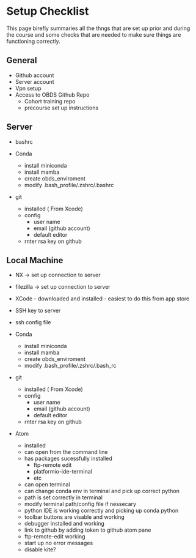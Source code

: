# Setup Checklist 

This page birefly summaries all the thngs that are set up prior and during the course and some checks that are needed to make sure things are functioning correctly. 

## General 

- Github account
- Server account 
- Vpn setup
- Access to OBDS Github Repo
  - Cohort training repo 
  - precourse set up instructions 


## Server


- bashrc

- Conda 
  - install miniconda
  - install mamba
  - create obds_enviroment
  - modify .bash_profile/.zshrc/.bashrc

- git 
  - installed ( From Xcode)
  - config
    - user name
    - email (github account)
    - default editor
  - rnter rsa key on github 


## Local Machine

- NX -> set up connection to server
- filezilla -> set up connection to server
- XCode - downloaded and installed - easiest to do this from app store

- SSH key to server
- ssh config file 

- Conda 
  - install miniconda
  - install mamba
  - create obds_enviroment
  - modify .bash_profile/.zshrc/.bash_rc

- git 
  - installed ( From Xcode)
  - config
    - user name
    - email (github account)
    - default editor
  - rnter rsa key on github 
  
- Atom
  - installed 
  - can open from the command line 
  - has packages sucessfully installed
      - ftp-remote edit
      - platformio-ide-terminal
      - etc
  - can open terminal 
  - can change conda env in terminal and pick up correct python 
  - path is set correctly in terminal 
  - modify terminal path/config file if nessecary
  - python IDE is working correctly and picking up conda python 
  - toolbar buttons are visable and working
  - debugger installed and working
  - link to github by adding token to github atom pane 
  - ftp-remote-edit working
  - start up no error messages 
  - disable kite? 
